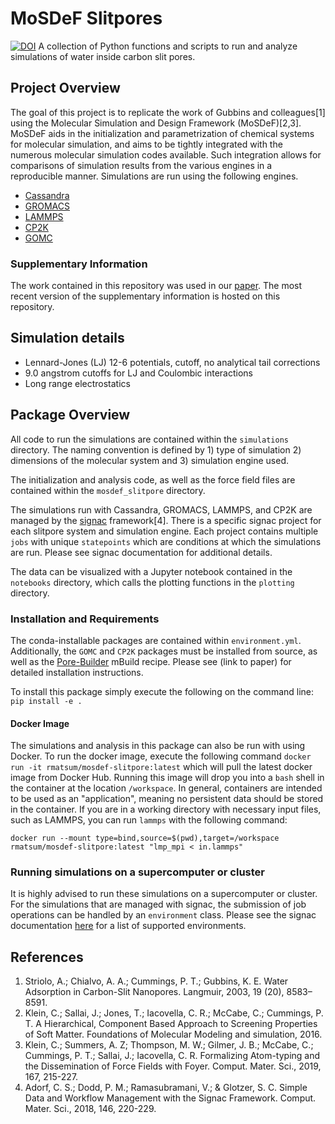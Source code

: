 # MoSDeF Slitpores
[![DOI](https://zenodo.org/badge/274940268.svg)](https://zenodo.org/badge/latestdoi/274940268)
A collection of Python functions and scripts to run and analyze simulations of water inside carbon slit pores.

## Project Overview
The goal of this project is to replicate the work of Gubbins and colleagues[1] using the Molecular Simulation and Design Framework (MoSDeF)[2,3].  MoSDeF aids in the initialization and parametrization of chemical systems for molecular simulation, and aims to be tightly integrated with the numerous molecular simulation codes available.  Such integration allows for comparisons of simulation results from the various engines in a reproducible manner.  Simulations are run using the following engines.
- [Cassandra](https://cassandra.nd.edu)
- [GROMACS](http://www.gromacs.org)
- [LAMMPS](https://lammps.sandia.gov)
- [CP2K](https://www.cp2k.org)
- [GOMC](http://gomc.eng.wayne.edu)

### Supplementary Information
The work contained in this repository was used in our [paper](https://www.authorea.com/users/311036/articles/496195-open-source-molecular-modeling-software-in-chemical-engineering-focusing-on-the-molecular-simulation-design-framework?commit=bed95fe98da6c2ed7360a8ef4442e0b35ed82b63).
The most recent version of the supplementary information is hosted on this repository.

## Simulation details
* Lennard-Jones (LJ) 12-6 potentials, cutoff, no analytical tail corrections
* 9.0 angstrom cutoffs for LJ and Coulombic interactions
* Long range electrostatics 

## Package Overview
All code to run the simulations are contained within the `simulations` directory.
The naming convention is defined by 1) type of simulation 2) dimensions of the
molecular system and 3) simulation engine used.

The initialization and analysis code, as well as the force field files are
contained within the `mosdef_slitpore` directory.

The simulations run with Cassandra, GROMACS, LAMMPS, and CP2K are managed by the [signac](https://signac.io) framework[4].  There is a specific signac project for each slitpore system and simulation engine.  Each project contains multiple `jobs` with unique `statepoints` which are conditions at which the simulations are run.  Please see signac documentation for additional details.

The data can be visualized with a Jupyter notebook contained in the `notebooks` directory, which calls the plotting functions in the `plotting` directory.

### Installation and Requirements
The conda-installable packages are contained within `environment.yml`.
Additionally, the `GOMC` and `CP2K` packages must be installed from source, as
well as the [Pore-Builder](https://github.com/rmatsum836/Pore-Builder) mBuild
recipe. Please see (link to paper) for detailed installation instructions.

To install this package simply execute the following on the command line: `pip install -e .`

#### Docker Image
The simulations and analysis in this package can also be run with using Docker.  To run the docker image, execute the following command `docker run -it rmatsum/mosdef-slitpore:latest` which will pull the latest docker image from Docker Hub.  Running this image will drop you into a `bash` shell in the container at the location `/workspace`.  In general, containers are intended to be used as an "application", meaning no persistent data should be stored in the container.  If you are in a working directory with necessary input files, such as LAMMPS, you can run `lammps` with the following command:
```
docker run --mount type=bind,source=$(pwd),target=/workspace rmatsum/mosdef-slitpore:latest "lmp_mpi < in.lammps"
```

### Running simulations on a supercomputer or cluster
It is highly advised to run these simulations on a supercomputer or cluster.  For the simulations that
are managed with signac, the submission of job operations can be handled by an
`environment` class.  Please see the signac documentation
[here](https://docs.signac.io/projects/flow/en/latest/supported_environments.html) for a list of
supported environments.

## References
1. Striolo, A.; Chialvo, A. A.; Cummings, P. T.; Gubbins, K. E. Water Adsorption in Carbon-Slit Nanopores. Langmuir, 2003, 19 (20), 8583–8591.
2. Klein, C.; Sallai, J.; Jones, T.; Iacovella, C. R.; McCabe, C.; Cummings, P. T. A Hierarchical, Component Based Approach to Screening Properties of Soft Matter. Foundations of Molecular Modeling and simulation, 2016.
3. Klein, C.; Summers, A. Z; Thompson, M. W.; Gilmer, J. B.; McCabe, C.; Cummings, P. T.; Sallai, J.; Iacovella, C. R. Formalizing Atom-typing and the Dissemination of Force Fields with Foyer. Comput. Mater. Sci., 2019, 167, 215-227.
4. Adorf, C. S.; Dodd, P. M.; Ramasubramani, V.; & Glotzer, S. C. Simple Data and Workflow Management with the Signac Framework. Comput. Mater. Sci., 2018, 146, 220-229.
